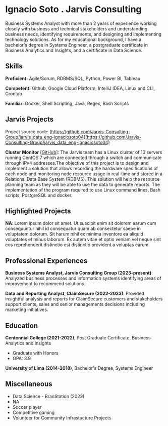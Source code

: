 # Ignacio Soto . Jarvis Consulting

Business Systems Analyst with more than 2 years of experience working closely with business and technical stakeholders and understanding business needs, identifying requirements, and designing and implementing technology solutions. As for my educational background, I have a bachelor's degree in Systems Engineer, a postgraduate certificate in Business Analytics and Insights, and a certificate in Data Science.

## Skills

**Proficient:** Agile/Scrum, RDBMS/SQL, Python, Power BI, Tableau

**Competent:** Github, Google Cloud Platform, IntelliJ IDEA, Linux and CLI, Crontab

**Familiar:** Docker, Shell Scripting, Java, Regex, Bash Scripts

## Jarvis Projects

Project source code: [https://github.com/Jarvis-Consulting-Group/jarvis_data_eng-ignaciosoto04](https://github.com/Jarvis-Consulting-Group/jarvis_data_eng-ignaciosoto04)


**Cluster Monitor** [[GitHub](https://github.com/Jarvis-Consulting-Group/jarvis_data_eng-ignaciosoto04/tree/master/linux_sql)]: The Jarvis team has a Linux cluster of 10 servers running CentOS 7 which are connected through a switch and communicate through IPv4 addresses.The objective of this project is to design and implement a solution that allows recording the hardware specifications of each node and monitoring node resource usage in real-time and stored in a Relational Data Base System (RDBMS). This solution will help the resource planning team as they will be able to use the data to generate reports. The implementation of the program required to use Linux command lines, Bash scripts, PostgreSQL and docker.


## Highlighted Projects
**NA**: Lorem ipsum dolor sit amet. Ut suscipit enim sit dolorem earum cum consequuntur nihil id consequatur quam ab consectetur saepe in voluptatem dolorum. Sit harum nihil ex minima inventore ea aliquid voluptates et minus laborum. Ex autem vitae et optio veniam vel neque sint eos reprehenderit distinctio est distinctio provident a voluptas earum.


## Professional Experiences

**Business Systems Analyst, Jarvis Consulting Group (2023-present)**: Analyzed business processes and information systems identifying areas of improvement to recommend solutions.

**Data and Reporting Analyst, ClaimSecure (2022-2023)**: Provided insightful analysis and reports for ClaimSecure customers and stakeholders support clients, sales and senior managements decisions including marketing initiatives.


## Education
**Centennial College (2021-2022)**, Post Graduate Certificate, Business Analytics and Insights
- Graduate with Honors
- GPA: 3.9

**University of Lima (2014-2018)**, Bachelor's Degree, Systems Engineer


## Miscellaneous
- Data Science - BranStation (2023)
- NA
- Soccer player
- Competitive gaming
- Volunteer for Community Infrastucture Projects